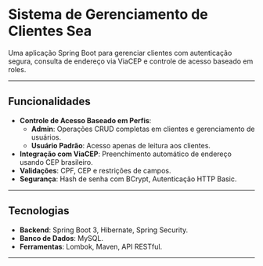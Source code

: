# Sistema de Gerenciamento de Clientes Sea

Uma aplicação Spring Boot para gerenciar clientes com autenticação segura, consulta de endereço via ViaCEP e controle de acesso baseado em roles.

---

## Funcionalidades

- **Controle de Acesso Baseado em Perfis**:  
  - **Admin**: Operações CRUD completas em clientes e gerenciamento de usuários.  
  - **Usuário Padrão**: Acesso apenas de leitura aos clientes.  
- **Integração com ViaCEP**: Preenchimento automático de endereço usando CEP brasileiro.  
- **Validações**: CPF, CEP e restrições de campos.  
- **Segurança**: Hash de senha com BCrypt, Autenticação HTTP Basic.  

---

## Tecnologias

- **Backend**: Spring Boot 3, Hibernate, Spring Security.  
- **Banco de Dados**: MySQL.  
- **Ferramentas**: Lombok, Maven, API RESTful.  

---

